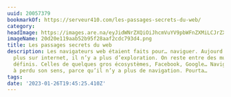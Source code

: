 ```yaml
---
uuid: 20057379
bookmarkOf: https://serveur410.com/les-passages-secrets-du-web/
category:
headImage: https://images.are.na/eyJidWNrZXQiOiJhcmVuYV9pbWFnZXMiLCJrZXkiOiIyMDA1NzM3OS9vcmlnaW5hbF8yMGQyMGUxMTlhYWI1MmI5NWYyOGFhZjJjZGM3OTNkNC5wbmciLCJlZGl0cyI6eyJyZXNpemUiOnsid2lkdGgiOjEyMDAsImhlaWdodCI6MTIwMCwiZml0IjoiaW5zaWRlIiwid2l0aG91dEVubGFyZ2VtZW50Ijp0cnVlfSwid2VicCI6eyJxdWFsaXR5Ijo5MH0sImpwZWciOnsicXVhbGl0eSI6OTB9LCJyb3RhdGUiOm51bGx9fQ==?bc=0
imageName: 20d20e119aab52b95f28aaf2cdc793d4.png
title: Les passages secrets du web
description: Les navigateurs web étaient faits pour… naviguer. Aujourd’hui on ne navigue
  plus sur internet, il n’y a plus d’exploration. On reste entre des murailles bien
  définis. Celles de quelques gros écosystèmes, Facebook, Google… Naviguer le web
  à perdu son sens, parce qu’il n’y a plus de navigation. Pourta…
tags:
date: '2023-01-26T19:45:25.410Z'
---
```

